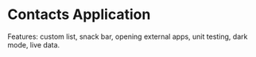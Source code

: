 # Contacts Application


Features: custom list, snack bar, opening external apps, unit testing, dark mode, live data.